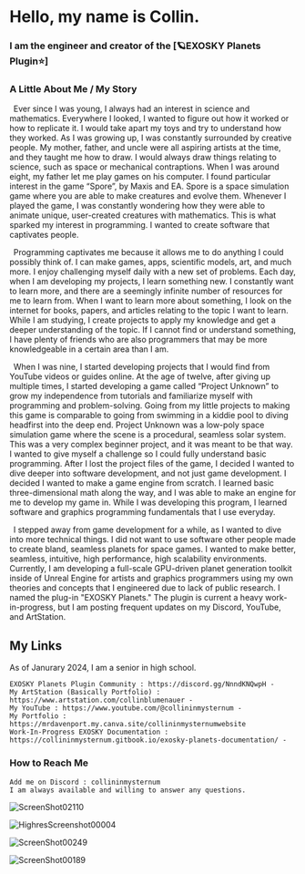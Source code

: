 # Hello, my name is Collin.

### I am the engineer and creator of the [🪐EXOSKY Planets Plugin⭐]

### A Little About Me / My Story

&ensp;Ever since I was young, I always had an interest in science and mathematics. Everywhere I looked, I wanted to figure out how it worked or how to replicate it. I would take apart my toys and try to understand how they worked. As I was growing up, I was constantly surrounded by creative people. My mother, father, and uncle were all aspiring artists at the time, and they taught me how to draw. I would always draw things relating to science, such as space or mechanical contraptions. When I was around eight, my father let me play games on his computer. I found particular interest in the game “Spore”, by Maxis and EA. Spore is a space simulation game where you are able to make creatures and evolve them. Whenever I played the game, I was constantly wondering how they were able to animate unique, user-created creatures with mathematics. This is what sparked my interest in programming. I wanted to create software that captivates people.

&ensp;Programming captivates me because it allows me to do anything I could possibly think of. I can make games, apps, scientific models, art, and much more. I enjoy challenging myself daily with a new set of problems. Each day, when I am developing my projects, I learn something new. I constantly want to learn more, and there are a seemingly infinite number of resources for me to learn from. When I want to learn more about something, I look on the internet for books, papers, and articles relating to the topic I want to learn. While I am studying, I create projects to apply my knowledge and get a deeper understanding of the topic. If I cannot find or understand something, I have plenty of friends who are also programmers that may be more knowledgeable in a certain area than I am.

&ensp;When I was nine, I started developing projects that I would find from YouTube videos or guides online. At the age of twelve, after giving up multiple times, I started developing a game called “Project Unknown” to grow my independence from tutorials and familiarize myself with programming and problem-solving. Going from my little projects to making this game is comparable to going from swimming in a kiddie pool to diving headfirst into the deep end. Project Unknown was a low-poly space simulation game where the scene is a procedural, seamless solar system. This was a very complex beginner project, and it was meant to be that way. I wanted to give myself a challenge so I could fully understand basic programming. After I lost the project files of the game, I decided I wanted to dive deeper into software development, and not just game development. I decided I wanted to make a game engine from scratch. I learned basic three-dimensional math along the way, and I was able to make an engine for me to develop my game in. While I was developing this program, I learned software and graphics programming fundamentals that I use everyday.
    
&ensp;I stepped away from game development for a while, as I wanted to dive into more technical things. I did not want to use software other people made to create bland, seamless planets for space games. I wanted to make better, seamless, intuitive, high performance, high scalability environments. Currently, I am developing a full-scale GPU-driven planet generation toolkit inside of Unreal Engine for artists and graphics programmers using my own theories and concepts that I engineered due to lack of public research. I named the plug-in "EXOSKY Planets." The plugin is current a heavy work-in-progress, but I am posting frequent updates on my Discord, YouTube, and ArtStation.

## My Links

As of Janurary 2024, I am a senior in high school.

	EXOSKY Planets Plugin Community : https://discord.gg/NnndKNQwpH -
	My ArtStation (Basically Portfolio) : https://www.artstation.com/collinblumenauer -
	My YouTube : https://www.youtube.com/@collininmysternum -
 	My Portfolio : https://mrdavenport.my.canva.site/collininmysternumwebsite
  	Work-In-Progress EXOSKY Documentation : https://collininmysternum.gitbook.io/exosky-planets-documentation/ -

### How to Reach Me
	Add me on Discord : collininmysternum
	I am always available and willing to answer any questions.


![ScreenShot02110](https://github.com/CollinInMySternum/CollinInMySternum/assets/92476364/c625a5b3-111f-4672-8415-eac1e2f0997e)

![HighresScreenshot00004](https://github.com/CollinInMySternum/CollinInMySternum/assets/92476364/db5579fd-f0ef-4ccd-b5de-15ae5502a25f)

![ScreenShot00249](https://github.com/CollinInMySternum/CollinInMySternum/assets/92476364/e36f2b3f-cb02-4e85-aea1-7c4e7e23d0fd)

![ScreenShot00189](https://github.com/CollinInMySternum/CollinInMySternum/assets/92476364/04c389ea-626b-4261-9abe-4aa818c579eb)



<!---
CollinInMySternum/CollinInMySternum is a ✨ special ✨ repository because its `README.md` (this file) appears on your GitHub profile.
You can click the Preview link to take a look at your changes.
--->
